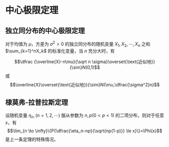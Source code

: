 
# 中心极限定理

## 独立同分布的中心极限定理

对于均值为 $\mu$，方差为 $\sigma^2>0$ 的独立同分布的随机变量 $X_1, X_2, \cdots, X_n$ 之和 $\sum_{k=1}^nX_k$ 的标准化变量，当 $n$ 充分大时，有 

$$\dfrac {\overline{X}-n\mu}{\sqrt n \sigma}\overset{\text{近似地}}{\sim}N(0,1)$$
或 $$\overline{X}\overset{\text{近似地}}{\sim}N(\mu,\dfrac{\sigma^2}n)$$
## 棣莫弗-拉普拉斯定理

设随机变量 $\eta_n, (n=1,2,\cdots)$ 服从参数为 $n, p(0 < p < 1)$ 的二项分布，则对于任意 $x$，有 $$\lim_{n \to \infty}\{P{\dfrac{\eta_n-np}{\sqrt{np(1-p)}} \le x}\}=\Phi(x)$$
是上一条定理的特殊情况。



